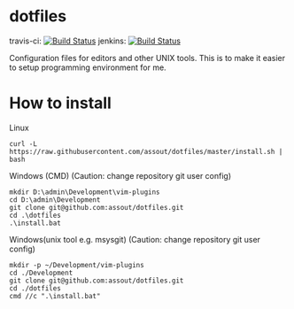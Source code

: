dotfiles
========

travis-ci: [![Build Status](https://travis-ci.org/assout/dotfiles.svg)](https://travis-ci.org/assout/dotfiles)
jenkins: [![Build Status](https://jenkins-assout.rhcloud.com/buildStatus/icon?job=vim-dotfiles-performance)](https://jenkins-assout.rhcloud.com/job/vim-dotfiles-performance/)

Configuration files for editors and other UNIX tools. This is to make it easier to setup programming environment for me.


# How to install

Linux
```
curl -L https://raw.githubusercontent.com/assout/dotfiles/master/install.sh | bash
```

Windows (CMD) (Caution: change repository git user config)
```
mkdir D:\admin\Development\vim-plugins
cd D:\admin\Development
git clone git@github.com:assout/dotfiles.git
cd .\dotfiles
.\install.bat
```

Windows(unix tool e.g. msysgit) (Caution: change repository git user config)
```
mkdir -p ~/Development/vim-plugins
cd ./Development
git clone git@github.com:assout/dotfiles.git
cd ./dotfiles
cmd //c ".\install.bat"
```


